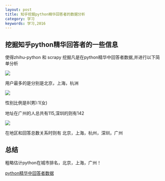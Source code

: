 ```yaml
---
layout: post
title: 知乎挖掘python精华回答者的数据分析
category: 学习
keywords: 学习,2016
---
```



## 挖掘知乎python精华回答者的一些信息

使得zhihu-python 和 scrapy 挖掘凡是在python精华中回答者数据,并进行以下简单分析

![](http://7xnnj6.com1.z0.glb.clouddn.com/zhihu_python-toplocation.png)

用户最多的是分别是北京，上海，杭洲

![](http://7xnnj6.com1.z0.glb.clouddn.com/zhihu_python-topuser_gender.png)

性别比例是8(男):1(女)



地址在广州的人总共有115,深圳的则有142

![](http://7xnnj6.com1.z0.glb.clouddn.com/zhihu_python-topanswers_and_location.png)

在地区和回答总数关系时则有
北京，上海，杭州，深圳，广州


## 总结
粗略估计python在城市排名，北京，上海，广州！


[python精华中回答者数据](http://pan.baidu.com/s/1boaIbnD)
